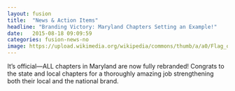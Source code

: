 ```yaml
---
layout: fusion
title:  "News & Action Items"
headline: "Branding Victory: Maryland Chapters Setting an Example!"
date:   2015-08-18 09:09:59
categories: fusion-news-no
image: https://upload.wikimedia.org/wikipedia/commons/thumb/a/a0/Flag_of_Maryland.svg/2000px-Flag_of_Maryland.svg.png
---
```

It’s official—ALL chapters in Maryland are now fully rebranded! Congrats to the state and local chapters for a thoroughly amazing job strengthening both their local and the national brand. 